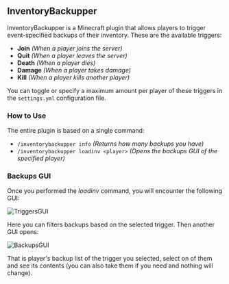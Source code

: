 ## InventoryBackupper

InventoryBackupper is a Minecraft plugin that allows players to trigger event-specified backups of their inventory. These are the available triggers:
- **Join** _(When a player joins the server)_
- **Quit** _(When a player leaves the server)_
- **Death** _(When a player dies)_
- **Damage** _(When a player takes damage)_
- **Kill** _(When a player kills another player)_

You can toggle or specify a maximum amount per player of these triggers in the ```settings.yml``` configuration file.

### How to Use
The entire plugin is based on a single command:
- ```/inventorybackupper info``` _(Returns how many backups you have)_
- ```/inventorybackupper loadinv <player>``` _(Opens the backups GUI of the specified player)_

### Backups GUI
Once you performed the _loadinv_ command, you will encounter the following GUI:

![TriggersGUI](https://imgur.com/VEpf4xL.png)

Here you can filters backups based on the selected trigger. Then another GUI opens:

![BackupsGUI](https://imgur.com/kZdeM4K.png)

That is player's backup list of the trigger you selected, select on of them and see its contents (you can also take them if you need and nothing will change).
